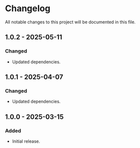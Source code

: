 # Changelog

All notable changes to this project will be documented in this file.

## 1.0.2 - 2025-05-11

### Changed

- Updated dependencies.

## 1.0.1 - 2025-04-07

### Changed

- Updated dependencies.

## 1.0.0 - 2025-03-15

### Added

- Initial release.
